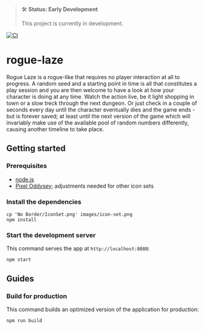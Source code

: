 > 🛠 **Status: Early Development**
>
> This project is currently in development.

[![CI](https://github.com/mmartensson/rogue-laze/workflows/CI/badge.svg)](https://github.com/mmartensson/rogue-laze/actions)

# rogue-laze

Rogue Laze is a rogue-like that requires no player interaction at all to progress. A random seed and a starting point in time
is all that constitutes a play session and you are then welcome to have a look at how your character is doing at any time.
Watch the action live, be it light shopping in town or a slow treck through the next dungeon. Or just check in a couple of
seconds every day until the character eventually dies and the game ends - but is forever saved; at least until the next version
of the game which will invariably make use of the available pool of random numbers differently, causing another timeline to
take place.

## Getting started

### Prerequisites

- [node.js](https://nodejs.org)
- [Pixel Oddysey](https://pixelodyssey.itch.io/2500-fantasy-rpg-icons); adjustments needed for other icon sets

### Install the dependencies

    cp 'No Border/IconSet.png' images/icon-set.png
    npm install

### Start the development server

This command serves the app at `http://localhost:8080`:

    npm start

## Guides

### Build for production

This command builds an optimized version of the application for production:

    npm run build
